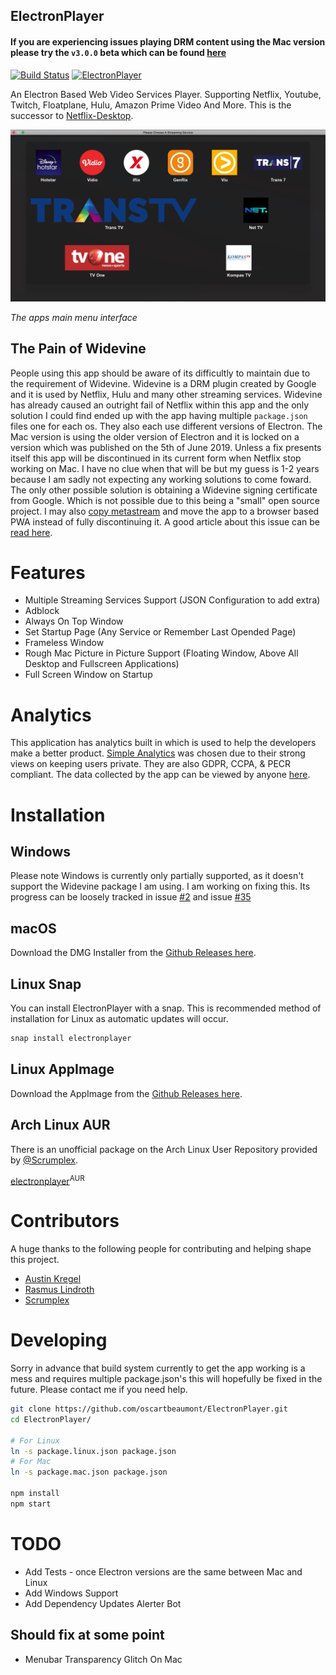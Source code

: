 ## ElectronPlayer
#### If you are experiencing issues playing DRM content using the Mac version please try the `v3.0.0` beta which can be found [here](https://electronplayer-beta.otbeaumont.me/)

[![Build Status](https://travis-ci.org/oscartbeaumont/ElectronPlayer.svg?branch=master)](https://travis-ci.org/oscartbeaumont/ElectronPlayer)
[![ElectronPlayer](https://snapcraft.io/electronplayer/badge.svg)](https://snapcraft.io/electronplayer)

An Electron Based Web Video Services Player. Supporting Netflix, Youtube, Twitch, Floatplane, Hulu, Amazon Prime Video And More. This is the successor to [Netflix-Desktop](https://github.com/oscartbeaumont/Netflix-Desktop).

![ElectronPlayer Menu](ss/screenshot.png)

_The apps main menu interface_

## The Pain of Widevine

People using this app should be aware of its difficultly to maintain due to the requirement of Widevine. Widevine is a DRM plugin created by Google and it is used by Netflix, Hulu and many other streaming services. Widevine has already caused an outright fail of Netflix within this app and the only solution I could find ended up with the app having multiple `package.json` files one for each os. They also each use different versions of Electron. The Mac version is using the older version of Electron and it is locked on a version which was published on the 5th of June 2019. Unless a fix presents itself this app will be discontinued in its current form when Netflix stop working on Mac. I have no clue when that will be but my guess is 1-2 years because I am sadly not expecting any working solutions to come foward. The only other possible solution is obtaining a Widevine signing certificate from Google. Which is not possible due to this being a "small" open source project. I may also [copy metastream](https://github.com/samuelmaddock/metastream/issues/85) and move the app to a browser based PWA instead of fully discontinuing it. A good article about this issue can be [read here](https://blog.samuelmaddock.com/posts/google-widevine-blocked-my-browser/).

# Features

- Multiple Streaming Services Support (JSON Configuration to add extra)
- Adblock
- Always On Top Window
- Set Startup Page (Any Service or Remember Last Opended Page)
- Frameless Window
- Rough Mac Picture in Picture Support (Floating Window, Above All Desktop and Fullscreen Applications)
- Full Screen Window on Startup

# Analytics

This application has analytics built in which is used to help the developers make a better product. [Simple Analytics](https://simpleanalytics.com) was chosen due to their strong views on keeping users private. They are also GDPR, CCPA, & PECR compliant. The data collected by the app can be viewed by anyone [here](https://simpleanalytics.com/electronplayer.otbeaumont.me).

# Installation

## Windows

Please note Windows is currently only partially supported, as it doesn't support the Widevine package I am using. I am working on fixing this. Its progress can be loosely tracked in issue [#2](https://github.com/oscartbeaumont/ElectronPlayer/issues/2) and issue [#35](https://github.com/oscartbeaumont/ElectronPlayer/issues/35)

## macOS

Download the DMG Installer from the [Github Releases here](https://github.com/oscartbeaumont/ElectronPlayer/releases).

## Linux Snap

You can install ElectronPlayer with a snap. This is recommended method of installation for Linux as automatic updates will occur.

```bash
snap install electronplayer
```

## Linux AppImage

Download the AppImage from the [Github Releases here](https://github.com/oscartbeaumont/ElectronPlayer/releases).

## Arch Linux AUR

There is an unofficial package on the Arch Linux User Repository provided by [@Scrumplex](https://github.com/Scrumplex).

[electronplayer](https://aur.archlinux.org/packages/electronplayer/)<sup>AUR</sup>

# Contributors

A huge thanks to the following people for contributing and helping shape this project.

- [Austin Kregel](https://github.com/austinkregel)
- [Rasmus Lindroth](https://github.com/RasmusLindroth)
- [Scrumplex](https://github.com/Scrumplex)

# Developing

Sorry in advance that build system currently to get the app working is a mess and requires multiple package.json's this will hopefully be fixed in the future. Please contact me if you need help.

```bash
git clone https://github.com/oscartbeaumont/ElectronPlayer.git
cd ElectronPlayer/

# For Linux
ln -s package.linux.json package.json
# For Mac
ln -s package.mac.json package.json

npm install
npm start
```

# TODO

- Add Tests - once Electron versions are the same between Mac and Linux
- Add Windows Support
- Add Dependency Updates Alerter Bot

## Should fix at some point

- Menubar Transparency Glitch On Mac
